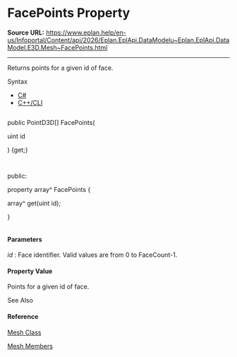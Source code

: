 # FacePoints Property

**Source URL:** https://www.eplan.help/en-us/Infoportal/Content/api/2026/Eplan.EplApi.DataModelu~Eplan.EplApi.DataModel.E3D.Mesh~FacePoints.html

---

Returns points for a given id of face.

Syntax

- [C#](#i-syntax-CS)
- [C++/CLI](#i-syntax-CPP2005)

```
```
public PointD3D[] FacePoints( 
   uint id
) {get;}
```
```

```
```
public:
property array<PointD3D>^ FacePoints {
   array<PointD3D>^ get(uint id);
}
```
```

#### Parameters

*id*
:   Face identifier. Valid values are from 0 to FaceCount-1.

#### Property Value

Points for a given id of face.



See Also

#### Reference

[Mesh Class](Eplan.EplApi.DataModelu~Eplan.EplApi.DataModel.E3D.Mesh.html)
  
[Mesh Members](Eplan.EplApi.DataModelu~Eplan.EplApi.DataModel.E3D.Mesh_members.html)